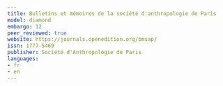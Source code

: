 ```yaml
---
title: Bulletins et mémoires de la société d'anthropologie de Paris
model: diamond
embargo: 12
peer_reviewed: true
website: https://journals.openedition.org/bmsap/
issn: 1777-5469
publisher: Société d'Anthropologie de Paris
languages:
- fr
- en
---
```

